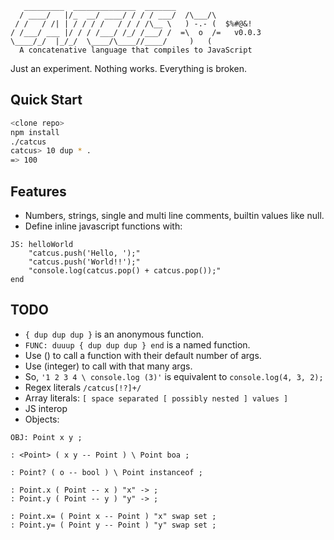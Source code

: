 ```
   _________  ______________  _______
  / ____/   |/_  __/ ____/ / / / ___/  /\___/\
 / /   / /| | / / / /   / / / /\__ \   ) -.- (  $%#@&!
/ /___/ ___ |/ / / /___/ /_/ /___/ /  =\  o  /=   v0.0.3
\____/_/  |_/_/  \____/\____//____/     )   (
  A concatenative language that compiles to JavaScript
```

Just an experiment. Nothing works. Everything is broken.

## Quick Start

```bash
<clone repo>
npm install
./catcus
catcus> 10 dup * .
=> 100
```

## Features

* Numbers, strings, single and multi line comments, builtin values like null.
* Define inline javascript functions with:

```
JS: helloWorld
	"catcus.push('Hello, ');"
	"catcus.push('World!!');"
	"console.log(catcus.pop() + catcus.pop());"
end
```

## TODO

* `{ dup dup dup }` is an anonymous function.
* `FUNC: duuup { dup dup dup } end` is a named function.
* Use () to call a function with their default number of args.
* Use (integer) to call with that many args.
* So, `'1 2 3 4 \ console.log (3)'` is equivalent to `console.log(4, 3, 2);`
* Regex literals `/catcus[!?]+/`
* Array literals: `[ space separated [ possibly nested ] values ]`
* JS interop
* Objects:

```
OBJ: Point x y ;

: <Point> ( x y -- Point ) \ Point boa ;

: Point? ( o -- bool ) \ Point instanceof ;

: Point.x ( Point -- x ) "x" -> ;
: Point.y ( Point -- y ) "y" -> ;

: Point.x= ( Point x -- Point ) "x" swap set ;
: Point.y= ( Point y -- Point ) "y" swap set ;
```
